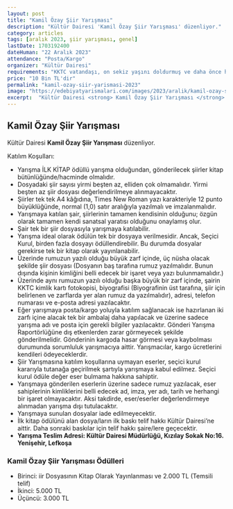 ```yaml
---
layout: post
title: "Kamil Özay Şiir Yarışması"
description: "Kültür Dairesi 'Kamil Özay Şiir Yarışması' düzenliyor."
category: articles
tags: [aralık 2023, şiir yarışması, genel]
lastDate: 1703192400
dateHuman: "22 Aralık 2023"
attendance: "Posta/Kargo"
organizer: "Kültür Dairesi"
requirements: "KKTC vatandaşı, on sekiz yaşını doldurmuş ve daha önce herhangi bir kitabı yayımlanmamış herkes katılabilir."
price: "10 Bin TL'dir"
permalink: "kamil-ozay-siir-yarismasi-2023"
image: "https://edebiyatyarismalari.com/images/2023/aralik/kamil-ozay-siir-yarismasi-2023.jpg"
excerpt:  "Kültür Dairesi <strong> Kamil Özay Şiir Yarışması </strong> düzenliyor."
---
```


## Kamil Özay Şiir Yarışması
Kültür Dairesi **Kamil Özay Şiir Yarışması** düzenliyor.  

Katılım Koşulları:
- Yarışma İLK KİTAP ödüllü yarışma olduğundan, gönderilecek şiirler kitap bütünlüğünde/hacminde olmalıdır.
- Dosyadaki şiir sayısı yirmi beşten az, elliden çok olmamalıdır. Yirmi beşten az şiir dosyası değerlendirilmeye alınmayacaktır.
- Şiirler tek tek A4 kâğıdına, Times New Roman yazı karakteriyle 12 punto büyüklüğünde, normal (1,0) satır aralığıyla yazılmalı ve imzalanmalıdır.
- Yarışmaya katılan şair, şiirlerinin tamamen kendisinin olduğunu; özgün olarak tamamen kendi sanatsal yaratısı olduğunu onaylamış olur.
- Şair tek bir şiir dosyasıyla yarışmaya katılabilir.
- Yarışma ideal olarak ödülün tek bir dosyaya verilmesidir. Ancak, Seçici Kurul, birden fazla dosyayı ödüllendirebilir. Bu durumda dosyalar gerekirse tek bir kitap olarak yayınlanabilir.
- Üzerinde rumuzun yazılı olduğu büyük zarf içinde, üç nüsha olacak şekilde şiir dosyası (Dosyanın baş tarafına rumuz yazılmalıdır. Bunun dışında kişinin kimliğini belli edecek bir işaret veya yazı bulunmamalıdır.)
- Üzerinde aynı rumuzun yazılı olduğu başka büyük bir zarf içinde, şairin KKTC kimlik kartı fotokopisi, biyografisi (Biyografinin üst tarafına, şiir için belirlenen ve zarflarda yer alan rumuz da yazılmalıdır), adresi, telefon numarası ve e-posta adresi yazılacaktır.
- Eğer yarışmaya posta/kargo yoluyla katılım sağlanacak ise hazırlanan iki zarfı içine alacak tek bir ambalaj daha yapılacak ve üzerine sadece yarışma adı ve posta için gerekli bilgiler yazılacaktır. Gönderi Yarışma Raportörlüğüne dış etkenlerden zarar görmeyecek şekilde gönderilmelidir. Gönderinin kargoda hasar görmesi veya kaybolması durumunda sorumluluk yarışmacıya aittir. Yarışmacılar, kargo ücretlerini kendileri ödeyeceklerdir.
- Şiir Yarışmasına katılım koşullarına uymayan eserler, seçici kurul kararıyla tutanağa geçirilmek şartıyla yarışmaya kabul edilmez. Seçici kurul ödüle değer eser bulmama hakkına sahiptir.
- Yarışmaya gönderilen eserlerin üzerine sadece rumuz yazılacak, eser sahiplerinin kimliklerini belli edecek ad, imza, yer adı, tarih ve herhangi bir işaret olmayacaktır. Aksi takdirde, eser/eserler değerlendirmeye alınmadan yarışma dışı tutulacaktır.
- Yarışmaya sunulan dosyalar iade edilmeyecektir.
- İlk kitap ödülünü alan dosya/ların ilk baskı telif hakkı Kültür Dairesi’ne aittir. Daha sonraki baskılar için telif hakkı şaire/lere geçecektir.
- **Yarışma Teslim Adresi: Kültür Dairesi Müdürlüğü, Kızılay Sokak No:16. Yenişehir, Lefkoşa**


### Kamil Özay Şiir Yarışması Ödülleri
- Birinci: iir Dosyasının Kitap Olarak Yayınlanması ve 2.000 TL (Temsili telif)
- İkinci: 5.000 TL
- Üçüncü: 3.000 TL